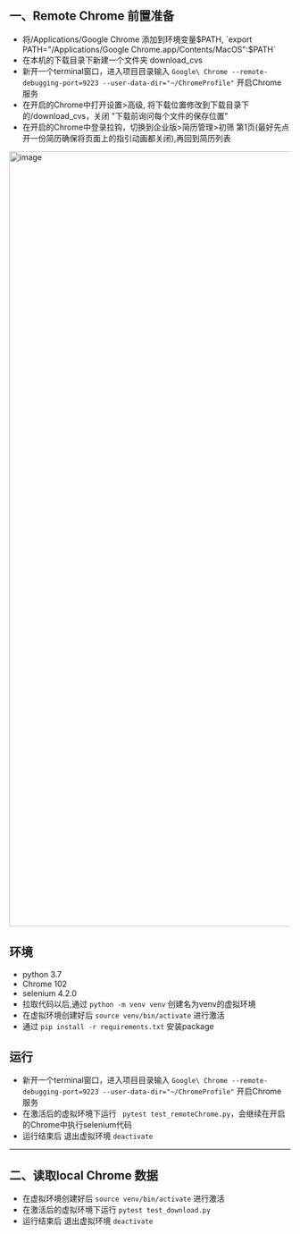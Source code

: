 一、Remote Chrome 前置准备
---
- 将/Applications/Google Chrome 添加到环境变量$PATH, `export PATH="/Applications/Google Chrome.app/Contents/MacOS":$PATH`
- 在本机的下载目录下新建一个文件夹 download_cvs
- 新开一个terminal窗口，进入项目目录输入  `Google\ Chrome --remote-debugging-port=9223 --user-data-dir="~/ChromeProfile"` 开启Chrome 服务
- 在开启的Chrome中打开设置>高级, 将下载位置修改到下载目录下的/download_cvs，关闭 "下载前询问每个文件的保存位置"
- 在开启的Chrome中登录拉钩，切换到企业版>简历管理>初筛 第1页(最好先点开一份简历确保将页面上的指引动画都关闭),再回到简历列表
<img width="1387" alt="image" src="https://user-images.githubusercontent.com/11629849/176681633-79a8c8cb-731d-4aa7-8c2d-88dbcbab21ab.png">


环境
---
- python 3.7
- Chrome 102
- selenium 4.2.0
- 拉取代码以后,通过 `python -m venv venv` 创建名为venv的虚拟环境
- 在虚拟环境创建好后 `source venv/bin/activate` 进行激活
- 通过 `pip install -r requirements.txt` 安装package

运行
---
- 新开一个terminal窗口，进入项目目录输入  `Google\ Chrome --remote-debugging-port=9223 --user-data-dir="~/ChromeProfile"` 开启Chrome 服务
- 在激活后的虚拟环境下运行 ` pytest test_remoteChrome.py`，会继续在开启的Chrome中执行selenium代码
- 运行结束后 退出虚拟环境 `deactivate`


---

二、读取local Chrome 数据
---
- 在虚拟环境创建好后 `source venv/bin/activate` 进行激活
- 在激活后的虚拟环境下运行 `pytest test_download.py` 
- 运行结束后 退出虚拟环境 `deactivate`

